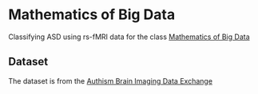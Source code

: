 # Mathematics of Big Data

Classifying ASD using rs-fMRI data for the class [Mathematics of Big Data](https://math189bigdata.github.io/)

## Dataset

The dataset is from the [Authism Brain Imaging Data Exchange](https://fcon_1000.projects.nitrc.org/indi/abide/)

